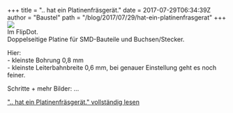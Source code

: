 +++
title = ".. hat ein Platinenfräsgerät."
date = 2017-07-29T06:34:39Z
author = "Baustel"
path = "/blog/2017/07/29/hat-ein-platinenfrasgerat"
+++
[![](https://flipdot.org/blog/uploads/cool.serendipityThumb.jpg)](https://flipdot.org/blog/uploads/cool.jpg)  
Im FlipDot.  
Doppelseitige Platine für SMD-Bauteile und Buchsen/Stecker.

Hier:  
\- kleinste Bohrung 0,8 mm  
\- kleinste Leiterbahnbreite 0,6 mm, bei genauer Einstellung geht es
noch feiner.

Schritte + mehr Bilder: ...

  
[".. hat ein Platinenfräsgerät." vollständig
lesen](https://flipdot.org/blog/archives/386-..-hat-ein-Platinenfraesgeraet..html#extended)
